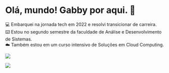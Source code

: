### <h1> Olá, mundo! Gabby por aqui. 👋 </h1>

<p> 💻 Embarquei na jornada tech em 2022 e resolvi transicionar de carreira. <br>
    ⌨️ Estou no segundo semestre da faculdade de Análise e Desenvolvimento de Sistemas. <br>
    ☁️ Também estou em um curso intensivo de Soluções em Cloud Computing.</p>

 <a href="https://www.linkedin.com/in/gabbyrb/" target="_blank"><img src="https://img.shields.io/badge/-LinkedIn-%230077B5?style=for-the-badge&logo=linkedin&logoColor=white" target="_blank"></a> 

<img src="https://media.discordapp.net/attachments/1020872898048692295/1135651601676251176/Medium_Header.jpg?width=1440&height=360" target="_blank">
